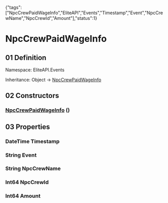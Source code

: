 {"tags":["NpcCrewPaidWageInfo","EliteAPI","Events","Timestamp","Event","NpcCrewName","NpcCrewId","Amount"],"status":1}

# NpcCrewPaidWageInfo

## 01 Definition

Namespace: <span class='code'>EliteAPI.Events</span>

Inheritance: <span class='code'>Object</span> → <span class='code'>[NpcCrewPaidWageInfo](../../EliteAPI/Events/NpcCrewPaidWageInfo.html)</span>

## 02 Constructors

### <span class='code'>[NpcCrewPaidWageInfo](../../EliteAPI/Events/NpcCrewPaidWageInfo.html)</span> ()

## 03 Properties

### <span class='code'>DateTime</span> Timestamp

### <span class='code'>String</span> Event

### <span class='code'>String</span> NpcCrewName

### <span class='code'>Int64</span> NpcCrewId

### <span class='code'>Int64</span> Amount


